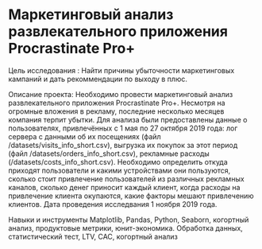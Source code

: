 # Маркетинговый анализ развлекательного приложения Procrastinate Pro+
Цель исследования :
Найти причины убыточности маркетинговых кампаний и дать рекоммендации по выходу в плюс. 

Описание проекта:
Необходимо провести маркетинговый анализ развлекательного приложения Procrastinate Pro+. Несмотря на огромные вложения в рекламу, последние несколько месяцев компания терпит убытки. Для анализа были предоставлены данные о пользователях, привлечённых с 1 мая по 27 октября 2019 года: лог сервера с данными об их посещениях (файл /datasets/visits_info_short.csv), выгрузка их покупок за этот период (файл /datasets/orders_info_short.csv), рекламные расходы (/datasets/costs_info_short.csv). Необходимо определить откуда приходят пользователи и какими устройствами они пользуются, сколько стоит привлечение пользователей из различных рекламных каналов, сколько денег приносит каждый клиент, когда расходы на привлечение клиента окупаются, какие факторы мешают привлечению клиентов. Дата проведения исследвания 1 ноября 2019 года.

Навыки и инструменты
Matplotlib, Pandas, Python, Seaborn, когортный анализ, продуктовые метрики, юнит-экономика.
Обработка данных, статистический тест, LTV, CAC, когортный анализ
